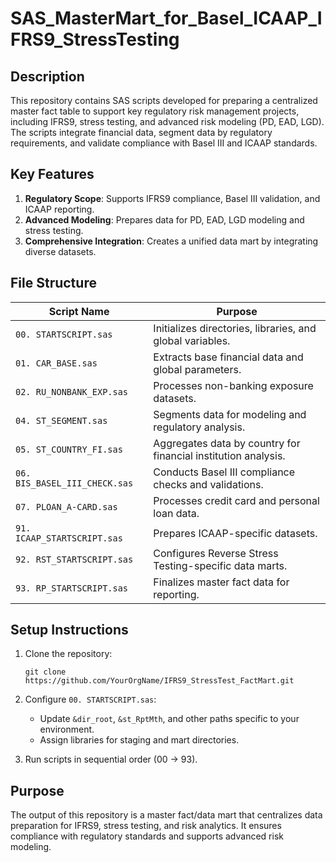 # SAS_MasterMart_for_Basel_ICAAP_IFRS9_StressTesting
## Description
This repository contains SAS scripts developed for preparing a centralized master fact table to support key regulatory risk management projects, including IFRS9, stress testing, and advanced risk modeling (PD, EAD, LGD). The scripts integrate financial data, segment data by regulatory requirements, and validate compliance with Basel III and ICAAP standards.

## Key Features
1. **Regulatory Scope**: Supports IFRS9 compliance, Basel III validation, and ICAAP reporting.
2. **Advanced Modeling**: Prepares data for PD, EAD, LGD modeling and stress testing.
3. **Comprehensive Integration**: Creates a unified data mart by integrating diverse datasets.

## File Structure
| Script Name             | Purpose                                                  |
|-------------------------|----------------------------------------------------------|
| `00. STARTSCRIPT.sas`   | Initializes directories, libraries, and global variables. |
| `01. CAR_BASE.sas`      | Extracts base financial data and global parameters.       |
| `02. RU_NONBANK_EXP.sas`| Processes non-banking exposure datasets.                 |
| `04. ST_SEGMENT.sas`    | Segments data for modeling and regulatory analysis.       |
| `05. ST_COUNTRY_FI.sas` | Aggregates data by country for financial institution analysis. |
| `06. BIS_BASEL_III_CHECK.sas` | Conducts Basel III compliance checks and validations. |
| `07. PLOAN_A-CARD.sas`  | Processes credit card and personal loan data.            |
| `91. ICAAP_STARTSCRIPT.sas` | Prepares ICAAP-specific datasets.                     |
| `92. RST_STARTSCRIPT.sas` | Configures Reverse Stress Testing-specific data marts.   |
| `93. RP_STARTSCRIPT.sas` | Finalizes master fact data for reporting.                |

## Setup Instructions
1. Clone the repository:  
   ```
   git clone https://github.com/YourOrgName/IFRS9_StressTest_FactMart.git
   ```
2. Configure `00. STARTSCRIPT.sas`:
   - Update `&dir_root`, `&st_RptMth`, and other paths specific to your environment.
   - Assign libraries for staging and mart directories.

3. Run scripts in sequential order (00 → 93).

## Purpose
The output of this repository is a master fact/data mart that centralizes data preparation for IFRS9, stress testing, and risk analytics. It ensures compliance with regulatory standards and supports advanced risk modeling.
